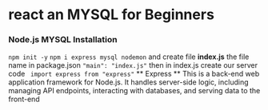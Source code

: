 # react an MYSQL for Beginners
### Node.js MYSQL Installation
` npm init -y `
` npm i express mysql nodemon `
and create file **index.js** the file name in package.json 
` "main": "index.js" `
then in index.js create our server code 
` import express from "express"`
** Express ** This is a back-end web application framework for Node.js. It handles server-side logic, including managing API endpoints, interacting with databases, and serving data to the front-end
